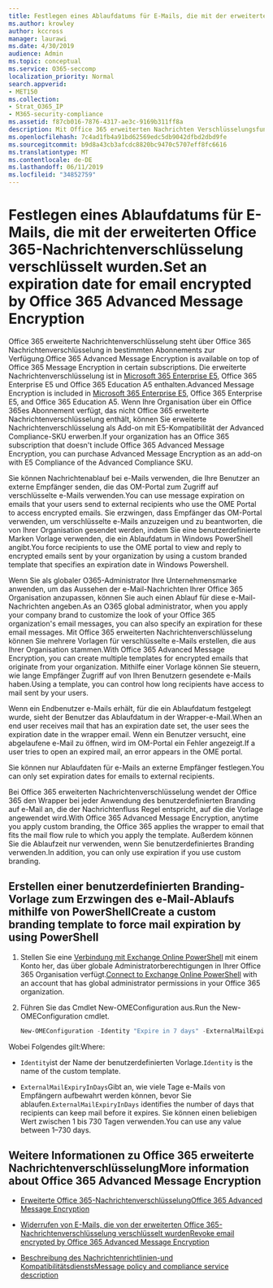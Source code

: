 ```yaml
---
title: Festlegen eines Ablaufdatums für E-Mails, die mit der erweiterten Office 365-Nachrichtenverschlüsselung verschlüsselt wurden.
ms.author: krowley
author: kccross
manager: laurawi
ms.date: 4/30/2019
audience: Admin
ms.topic: conceptual
ms.service: O365-seccomp
localization_priority: Normal
search.appverid:
- MET150
ms.collection:
- Strat_O365_IP
- M365-security-compliance
ms.assetid: f87cb016-7876-4317-ae3c-9169b311ff8a
description: Mit Office 365 erweiterten Nachrichten Verschlüsselungsfunktionen über Office 365-Nachrichtenverschlüsselung (OM) können Sie Ihre e-Mail-Sicherheit erweitern, indem Sie ein Ablaufdatum für e-Mails über eine benutzerdefinierte Marken Vorlage festlegen.
ms.openlocfilehash: 7c4ad1fb4a91bd62569edc5db9042dfbd2dbd9fe
ms.sourcegitcommit: b9d8a43cb3afcdc8820bc9470c5707eff8fc6616
ms.translationtype: MT
ms.contentlocale: de-DE
ms.lasthandoff: 06/11/2019
ms.locfileid: "34852759"
---
```

# <a name="set-an-expiration-date-for-email-encrypted-by-office-365-advanced-message-encryption"></a><span data-ttu-id="87134-103">Festlegen eines Ablaufdatums für E-Mails, die mit der erweiterten Office 365-Nachrichtenverschlüsselung verschlüsselt wurden.</span><span class="sxs-lookup"><span data-stu-id="87134-103">Set an expiration date for email encrypted by Office 365 Advanced Message Encryption</span></span>

<span data-ttu-id="87134-104">Office 365 erweiterte Nachrichtenverschlüsselung steht über Office 365 Nachrichtenverschlüsselung in bestimmten Abonnements zur Verfügung.</span><span class="sxs-lookup"><span data-stu-id="87134-104">Office 365 Advanced Message Encryption is available on top of Office 365 Message Encryption in certain subscriptions.</span></span> <span data-ttu-id="87134-105">Die erweiterte Nachrichtenverschlüsselung ist in [Microsoft 365 Enterprise E5](https://www.microsoft.com/microsoft-365/enterprise/home), Office 365 Enterprise E5 und Office 365 Education A5 enthalten.</span><span class="sxs-lookup"><span data-stu-id="87134-105">Advanced Message Encryption is included in [Microsoft 365 Enterprise E5](https://www.microsoft.com/microsoft-365/enterprise/home), Office 365 Enterprise E5, and Office 365 Education A5.</span></span> <span data-ttu-id="87134-106">Wenn Ihre Organisation über ein Office 365es Abonnement verfügt, das nicht Office 365 erweiterte Nachrichtenverschlüsselung enthält, können Sie erweiterte Nachrichtenverschlüsselung als Add-on mit E5-Kompatibilität der Advanced Compliance-SKU erwerben.</span><span class="sxs-lookup"><span data-stu-id="87134-106">If your organization has an Office 365 subscription that doesn't include Office 365 Advanced Message Encryption, you can purchase Advanced Message Encryption as an add-on with E5 Compliance of the Advanced Compliance SKU.</span></span>

<span data-ttu-id="87134-107">Sie können Nachrichtenablauf bei e-Mails verwenden, die Ihre Benutzer an externe Empfänger senden, die das OM-Portal zum Zugriff auf verschlüsselte e-Mails verwenden.</span><span class="sxs-lookup"><span data-stu-id="87134-107">You can use message expiration on emails that your users send to external recipients who use the OME Portal to access encrypted emails.</span></span> <span data-ttu-id="87134-108">Sie erzwingen, dass Empfänger das OM-Portal verwenden, um verschlüsselte e-Mails anzuzeigen und zu beantworten, die von Ihrer Organisation gesendet werden, indem Sie eine benutzerdefinierte Marken Vorlage verwenden, die ein Ablaufdatum in Windows PowerShell angibt.</span><span class="sxs-lookup"><span data-stu-id="87134-108">You force recipients to use the OME portal to view and reply to encrypted emails sent by your organization by using a custom branded template that specifies an expiration date in Windows Powershell.</span></span>

<span data-ttu-id="87134-109">Wenn Sie als globaler O365-Administrator Ihre Unternehmensmarke anwenden, um das Aussehen der e-Mail-Nachrichten Ihrer Office 365 Organisation anzupassen, können Sie auch einen Ablauf für diese e-Mail-Nachrichten angeben.</span><span class="sxs-lookup"><span data-stu-id="87134-109">As an O365 global administrator, when you apply your company brand to customize the look of your Office 365 organization's email messages, you can also specify an expiration for these email messages.</span></span> <span data-ttu-id="87134-110">Mit Office 365 erweiterten Nachrichtenverschlüsselung können Sie mehrere Vorlagen für verschlüsselte e-Mails erstellen, die aus Ihrer Organisation stammen.</span><span class="sxs-lookup"><span data-stu-id="87134-110">With Office 365 Advanced Message Encryption, you can create multiple templates for encrypted emails that originate from your organization.</span></span> <span data-ttu-id="87134-111">Mithilfe einer Vorlage können Sie steuern, wie lange Empfänger Zugriff auf von Ihren Benutzern gesendete e-Mails haben.</span><span class="sxs-lookup"><span data-stu-id="87134-111">Using a template, you can control how long recipients have access to mail sent by your users.</span></span>

<span data-ttu-id="87134-112">Wenn ein Endbenutzer e-Mails erhält, für die ein Ablaufdatum festgelegt wurde, sieht der Benutzer das Ablaufdatum in der Wrapper-e-Mail.</span><span class="sxs-lookup"><span data-stu-id="87134-112">When an end user receives mail that has an expiration date set, the user sees the expiration date in the wrapper email.</span></span> <span data-ttu-id="87134-113">Wenn ein Benutzer versucht, eine abgelaufene e-Mail zu öffnen, wird im OM-Portal ein Fehler angezeigt.</span><span class="sxs-lookup"><span data-stu-id="87134-113">If a user tries to open an expired mail, an error appears in the OME portal.</span></span>

<span data-ttu-id="87134-114">Sie können nur Ablaufdaten für e-Mails an externe Empfänger festlegen.</span><span class="sxs-lookup"><span data-stu-id="87134-114">You can only set expiration dates for emails to external recipients.</span></span>

<span data-ttu-id="87134-115">Bei Office 365 erweiterten Nachrichtenverschlüsselung wendet der Office 365 den Wrapper bei jeder Anwendung des benutzerdefinierten Branding auf e-Mail an, die der Nachrichtenfluss Regel entspricht, auf die die Vorlage angewendet wird.</span><span class="sxs-lookup"><span data-stu-id="87134-115">With Office 365 Advanced Message Encryption, anytime you apply custom branding, the Office 365 applies the wrapper to email that fits the mail flow rule to which you apply the template.</span></span> <span data-ttu-id="87134-116">Außerdem können Sie die Ablaufzeit nur verwenden, wenn Sie benutzerdefiniertes Branding verwenden.</span><span class="sxs-lookup"><span data-stu-id="87134-116">In addition, you can only use expiration if you use custom branding.</span></span>

## <a name="create-a-custom-branding-template-to-force-mail-expiration-by-using-powershell"></a><span data-ttu-id="87134-117">Erstellen einer benutzerdefinierten Branding-Vorlage zum Erzwingen des e-Mail-Ablaufs mithilfe von PowerShell</span><span class="sxs-lookup"><span data-stu-id="87134-117">Create a custom branding template to force mail expiration by using PowerShell</span></span>

1. <span data-ttu-id="87134-118">Stellen Sie eine [Verbindung mit Exchange Online PowerShell](https://docs.microsoft.com/en-us/powershell/exchange/exchange-online/connect-to-exchange-online-powershell/connect-to-exchange-online-powershell) mit einem Konto her, das über globale Administratorberechtigungen in Ihrer Office 365 Organisation verfügt.</span><span class="sxs-lookup"><span data-stu-id="87134-118">[Connect to Exchange Online PowerShell](https://docs.microsoft.com/en-us/powershell/exchange/exchange-online/connect-to-exchange-online-powershell/connect-to-exchange-online-powershell) with an account that has global administrator permissions in your Office 365 organization.</span></span>

2. <span data-ttu-id="87134-119">Führen Sie das Cmdlet New-OMEConfiguration aus.</span><span class="sxs-lookup"><span data-stu-id="87134-119">Run the New-OMEConfiguration cmdlet.</span></span>

     ```powershell
     New-OMEConfiguration -Identity "Expire in 7 days" -ExternalMailExpiryInDays 7
     ```

<span data-ttu-id="87134-120">Wobei Folgendes gilt:</span><span class="sxs-lookup"><span data-stu-id="87134-120">Where:</span></span>

- <span data-ttu-id="87134-121">`Identity`ist der Name der benutzerdefinierten Vorlage.</span><span class="sxs-lookup"><span data-stu-id="87134-121">`Identity` is the name of the custom template.</span></span>

- <span data-ttu-id="87134-122">`ExternalMailExpiryInDays`Gibt an, wie viele Tage e-Mails von Empfängern aufbewahrt werden können, bevor Sie ablaufen.</span><span class="sxs-lookup"><span data-stu-id="87134-122">`ExternalMailExpiryInDays` identifies the number of days that recipients can keep mail before it expires.</span></span> <span data-ttu-id="87134-123">Sie können einen beliebigen Wert zwischen 1 bis 730 Tagen verwenden.</span><span class="sxs-lookup"><span data-stu-id="87134-123">You can use any value between 1–730 days.</span></span>

## <a name="more-information-about-office-365-advanced-message-encryption"></a><span data-ttu-id="87134-124">Weitere Informationen zu Office 365 erweiterte Nachrichtenverschlüsselung</span><span class="sxs-lookup"><span data-stu-id="87134-124">More information about Office 365 Advanced Message Encryption</span></span>

- [<span data-ttu-id="87134-125">Erweiterte Office 365-Nachrichtenverschlüsselung</span><span class="sxs-lookup"><span data-stu-id="87134-125">Office 365 Advanced Message Encryption</span></span>](ome-advanced-message-encryption.md)

- [<span data-ttu-id="87134-126">Widerrufen von E-Mails, die von der erweiterten Office 365-Nachrichtenverschlüsselung verschlüsselt wurden</span><span class="sxs-lookup"><span data-stu-id="87134-126">Revoke email encrypted by Office 365 Advanced Message Encryption</span></span>](revoke-ome-encrypted-mail.md)

- [<span data-ttu-id="87134-127">Beschreibung des Nachrichtenrichtlinien-und Kompatibilitätsdiensts</span><span class="sxs-lookup"><span data-stu-id="87134-127">Message policy and compliance service description</span></span>](https://docs.microsoft.com/en-us/office365/servicedescriptions/exchange-online-service-description/message-policy-and-compliance)

